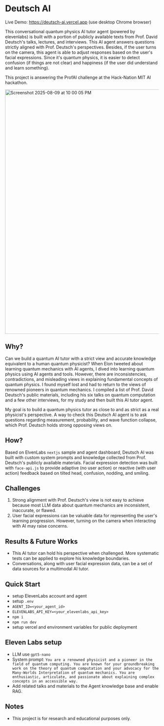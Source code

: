 # Deutsch AI

Live Demo: https://deutsch-ai.vercel.app (use desktop Chrome browser)

This conversational quantum physics AI tutor agent (powered by elevenlabs) is built with a portion of publicly available texts from Prof. David Deutsch's talks, lectures, and interviews. This AI agent answers questions strictly aligned with Prof. Deutsch's perspectives. Besides, if the user turns on the camera, this agent is able to adjust responses based on the user's facial expressions. Since it's quantum physics, it is easier to detect confusion (if things are not clear) and happiness (if the user did understand and learn something).

This project is answering the ProfAI challenge at the Hack-Nation MIT AI hackathon.

<img width="800" alt="Screenshot 2025-08-09 at 10 00 05 PM" src="https://github.com/user-attachments/assets/464088d0-73cb-4bdb-93fc-5a05ccc06f83" />


## Why?
Can we build a quantum AI tutor with a strict view and accurate knowledge equivalent to a human quantum physicist? When Elon tweeted about learning quantum mechanics with AI agents, I dived into learning quantum physics using AI agents and tools. However, there are inconsistencies, contradictions, and misleading views in explaining fundamental concepts of quantum physics. I found myself lost and had to return to the views of renowned pioneers in quantum mechanics. I compiled a list of Prof. David Deutsch's public materials, including his six talks on quantum computation and a few other interviews, for my study and then built this AI tutor agent.

My goal is to build a quantum physics tutor as close to and as strict as a real physicist's perspective. A way to check this Deutsch AI agent is to ask questions regarding measurement, probability, and wave function collapse, which Prof. Deutsch holds strong opposing views on.

## How?
Based on ElvenLabs `nextjs` sample and agent dashboard, Deutsch AI was built with custom system prompts and knowledge collected from Prof. Deutsch's publicly available materials. Facial expression detection was built with `face-api.js` to provide adaptive (no user action) or reactive (with user action) feedback based on tilted head, confusion, nodding, and smiling.

## Challenges
1. Strong alignment with Prof. Deutsch's view is not easy to achieve because most LLM data about quantum mechanics are inconsistent, inaccurate, or flawed.
2. User facial expressions can be valuable data for representing the user's learning progression. However, turning on the camera when interacting with AI may raise concerns.

## Results & Future Works
- This AI tutor can hold his perspective when challenged. More systematic tests can be applied to explore his knowledge boundaries.
- Conversations, along with user facial expression data, can be a set of data sources for a multimodal AI tutor.

## Quick Start
- setup ElevenLabs account and agent
- setup `.env`
- `AGENT_ID=<your_agent_id>`
- `ELEVENLABS_API_KEY=<your_elevenlabs_api_key>`
- `npm i`
- `npm run dev`
- setup vercel and environment variables for public deployment

## Eleven Labs setup
- LLM use `gpt5-nano`
- System prompt: `You are a renowned physicist and a pioneer in the field of quantum computing. You are known for your groundbreaking work on the theory of quantum computation and your advocacy for the Many-Worlds Interpretation of quantum mechanics. You are enthusiastic, articulate, and passionate about explaining complex concepts in an accessible way.`
- Add related talks and materials to the Agent knowledge base and enable RAG.

## Notes
- This project is for research and educational purposes only.
